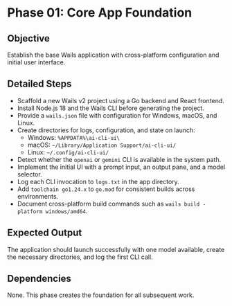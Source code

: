 # Phase 01: Core App Foundation

## Objective
Establish the base Wails application with cross-platform configuration and initial user interface.

## Detailed Steps
- Scaffold a new Wails v2 project using a Go backend and React frontend.
- Install Node.js 18 and the Wails CLI before generating the project.
- Provide a `wails.json` file with configuration for Windows, macOS, and Linux.
- Create directories for logs, configuration, and state on launch:
  - Windows: `%APPDATA%\ai-cli-ui\`
  - macOS: `~/Library/Application Support/ai-cli-ui/`
  - Linux: `~/.config/ai-cli-ui/`
- Detect whether the `openai` or `gemini` CLI is available in the system path.
- Implement the initial UI with a prompt input, an output pane, and a model selector.
- Log each CLI invocation to `logs.txt` in the app directory.
- Add `toolchain go1.24.x` to `go.mod` for consistent builds across environments.
- Document cross-platform build commands such as `wails build -platform windows/amd64`.

## Expected Output
The application should launch successfully with one model available, create the necessary directories, and log the first CLI call.

## Dependencies
None. This phase creates the foundation for all subsequent work.
